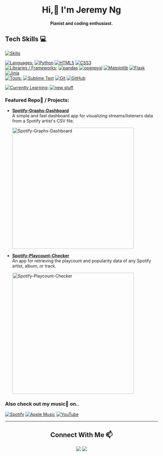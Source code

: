 <div align="center">
	<h1>Hi,👋 I'm Jeremy Ng</h1>
	<p><strong>Pianist and coding enthusiast.</strong></p>
</div>

Tech Skills 💻
---
[![Skills](https://skillicons.dev/icons?i=py,html,css)](#--)

[![Languages:](https://img.shields.io/badge/Languages%3A-840000)](#--)
[![Python](https://img.shields.io/badge/Python-113E91?logo=Python&logoColor=C9C9C9&labelColor=202020)](#--)
[![HTML5](https://img.shields.io/badge/HTML5-113E91?logo=HTML5&logoColor=C9C9C9&labelColor=202020)](#--)
[![CSS3](https://img.shields.io/badge/CSS3-113E91?logo=CSS3&logoColor=C9C9C9&labelColor=202020)](#--) <br>
[![Libraries / Frameworks:](https://img.shields.io/badge/Libraries%20%2F%20Frameworks%3A-840000)](#--)
[![pandas](https://img.shields.io/badge/pandas-113E91?logo=pandas&logoColor=C9C9C9&labelColor=202020)](#--)
[![openpyxl](https://img.shields.io/badge/openpyxl-113E91?labelColor=202020)](#--)
[![Matplotlib](https://img.shields.io/badge/Matplotlib-113E91?labelColor=202020)](#--)
[![Flask](https://img.shields.io/badge/Flask-113E91?logo=Flask&logoColor=C9C9C9&labelColor=202020)](#--)
[![Jinja](https://img.shields.io/badge/Jinja-113E91?logo=Jinja&logoColor=C9C9C9&labelColor=202020)](#--) <br>
[![Tools:](https://img.shields.io/badge/Tools%3A-840000)](#--)
[![Sublime Text](https://img.shields.io/badge/Sublime%20Text-113E91?logo=Sublime%20Text&logoColor=C9C9C9&labelColor=202020)](#--)
[![Git](https://img.shields.io/badge/Git-113E91?logo=Git&logoColor=C9C9C9&labelColor=202020)](#--)
[![GitHub](https://img.shields.io/badge/GitHub-113E91?logo=GitHub&logoColor=C9C9C9&labelColor=202020)](#--)

[![Currently Learning:](https://img.shields.io/badge/Currently%20Learning%3A-A35C06)](#--)
[![new stuff](https://img.shields.io/badge/new%20stuff-113E91?labelColor=202020)](#--)

### Featured Repo📙 / Projects:
- [**Spotify-Graphs-Dashboard**](https://github.com/jeremyngcode/Spotify-Graphs-Dashboard) <br>
  A simple and fast dashboard app for visualizing streams/listeners data from a Spotify artist's CSV file.

  <a href="https://github.com/jeremyngcode/Spotify-Graphs-Dashboard"><img src="https://github.com/jeremyngcode/Spotify-Graphs-Dashboard/assets/156220343/6e4f51dd-7650-4679-a535-d907f55d105a" alt="Spotify-Graphs-Dashboard" width="400"></a>

- [**Spotify-Playcount-Checker**](https://github.com/jeremyngcode/Spotify-Playcount-Checker) <br>
  An app for retrieving the playcount and popularity data of any Spotify artist, album, or track.

  <a href="https://github.com/jeremyngcode/Spotify-Playcount-Checker"><img src="https://github.com/jeremyngcode/Spotify-Playcount-Checker/assets/156220343/d841fee7-eee3-4d46-b822-26a73a42610a" alt="Spotify-Playcount-Checker" width="400"></a>

### Also check out my music🎹 on..
[![Spotify](https://img.shields.io/badge/Spotify-202020?style=for-the-badge&logo=Spotify&logoColor=000000&labelColor=1ED760)](https://open.spotify.com/artist/6mdGjVrAY95ecXnVgtefti)
[![Apple Music](https://img.shields.io/badge/Apple%20Music-202020?style=for-the-badge&logo=Apple%20Music&logoColor=FFFFFF&labelColor=FA243C)](https://music.apple.com/us/artist/jeremy-ng/1023075255)
[![YouTube](https://img.shields.io/badge/YouTube-202020?style=for-the-badge&logo=YouTube&logoColor=FFFFFF&labelColor=FF0000)](https://www.youtube.com/@jeremyngpiano)

---

<div align="center">
	<h2>Connect With Me 📫</h2>
	<a href="https://twitter.com/kaazairl"><img src="https://img.shields.io/badge/%40kaazairl-202020?style=plastic&logo=X&logoColor=FFFFFF&labelColor=000000"></a>
	<a href="https://discordapp.com/users/550347660889030656"><img src="https://img.shields.io/badge/kaazairl-202020?style=plastic&logo=Discord&logoColor=FFFFFF&labelColor=5865F2"></a>
</div>
